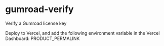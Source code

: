 # gumroad-verify
Verify a Gumroad license key

Deploy to Vercel, and add the following environment variable in the Vercel Dashboard:
PRODUCT_PERMALINK
